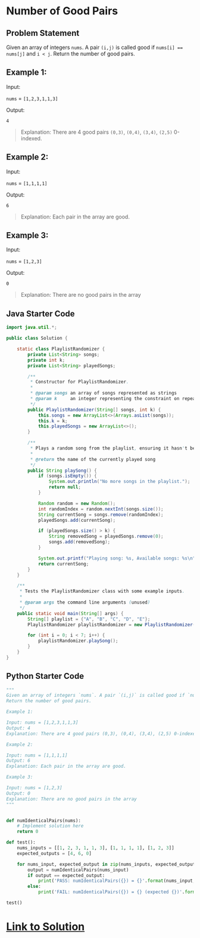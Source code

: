 # Number of Good Pairs

## Problem Statement

Given an array of integers `nums`. A pair `(i,j)` is called good if `nums[i] == nums[j]` and `i < j`. Return the number of good pairs. 

## Example 1:

Input:

`nums` = `[1,2,3,1,1,3]`

Output:

`4`

> Explanation: There are 4 good pairs `(0,3)`, `(0,4)`, `(3,4)`, `(2,5)` 0-indexed.

## Example 2:

Input:

`nums` = `[1,1,1,1]`

Output:

`6`

> Explanation: Each pair in the array are good.

## Example 3:

Input:

`nums` = `[1,2,3]`

Output:

`0`

> Explanation: There are no good pairs in the array

## Java Starter Code

```java
import java.util.*;

public class Solution {

    static class PlaylistRandomizer {
        private List<String> songs;
        private int k;
        private List<String> playedSongs;

        /**
         * Constructor for PlaylistRandomizer.
         *
         * @param songs an array of songs represented as strings
         * @param k     an integer representing the constraint on repeated songs
         */
        public PlaylistRandomizer(String[] songs, int k) {
            this.songs = new ArrayList<>(Arrays.asList(songs));
            this.k = k;
            this.playedSongs = new ArrayList<>();
        }

        /**
         * Plays a random song from the playlist, ensuring it hasn't been played in the last k songs.
         *
         * @return the name of the currently played song
         */
        public String playSong() {
            if (songs.isEmpty()) {
                System.out.println("No more songs in the playlist.");
                return null;
            }

            Random random = new Random();
            int randomIndex = random.nextInt(songs.size());
            String currentSong = songs.remove(randomIndex);
            playedSongs.add(currentSong);

            if (playedSongs.size() > k) {
                String removedSong = playedSongs.remove(0);
                songs.add(removedSong);
            }

            System.out.printf("Playing song: %s, Available songs: %s\n", currentSong, songs);
            return currentSong;
        }
    }

    /**
     * Tests the PlaylistRandomizer class with some example inputs.
     *
     * @param args the command line arguments (unused)
     */
    public static void main(String[] args) {
        String[] playlist = {"A", "B", "C", "D", "E"};
        PlaylistRandomizer playlistRandomizer = new PlaylistRandomizer(playlist, 3);

        for (int i = 0; i < 7; i++) {
            playlistRandomizer.playSong();
        }
    }
}

```

## Python Starter Code

```python
"""
Given an array of integers `nums`. A pair `(i,j)` is called good if `nums[i] == nums[j]` and `i < j`.
Return the number of good pairs.

Example 1:

Input: nums = [1,2,3,1,1,3]
Output: 4
Explanation: There are 4 good pairs (0,3), (0,4), (3,4), (2,5) 0-indexed.

Example 2:

Input: nums = [1,1,1,1]
Output: 6
Explanation: Each pair in the array are good.

Example 3:

Input: nums = [1,2,3]
Output: 0
Explanation: There are no good pairs in the array
"""


def numIdenticalPairs(nums):
    # Implement solution here
    return 0

def test():
    nums_inputs = [[1, 2, 3, 1, 1, 3], [1, 1, 1, 1], [1, 2, 3]]
    expected_outputs = [4, 6, 0]

    for nums_input, expected_output in zip(nums_inputs, expected_outputs):
        output = numIdenticalPairs(nums_input)
        if output == expected_output:
            print('PASS: numIdenticalPairs({}) = {}'.format(nums_input, output))
        else:
            print('FAIL: numIdenticalPairs({}) = {} (expected {})'.format(nums_input, output, expected_output))

test()

```


# [Link to Solution](Solution.md)


